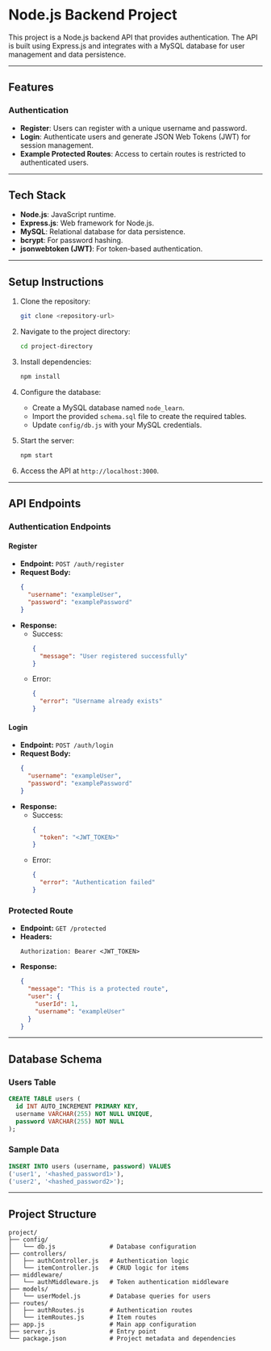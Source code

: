 # Node.js Backend Project

This project is a Node.js backend API that provides authentication. The API is built using Express.js and integrates with a MySQL database for user management and data persistence.

---

## **Features**

### Authentication

- **Register**: Users can register with a unique username and password.
- **Login**: Authenticate users and generate JSON Web Tokens (JWT) for session management.
- **Example Protected Routes**: Access to certain routes is restricted to authenticated users.

---

## **Tech Stack**

- **Node.js**: JavaScript runtime.
- **Express.js**: Web framework for Node.js.
- **MySQL**: Relational database for data persistence.
- **bcrypt**: For password hashing.
- **jsonwebtoken (JWT)**: For token-based authentication.

---

## **Setup Instructions**

1. Clone the repository:
   ```bash
   git clone <repository-url>
   ```
2. Navigate to the project directory:
   ```bash
   cd project-directory
   ```
3. Install dependencies:
   ```bash
   npm install
   ```
4. Configure the database:

   - Create a MySQL database named `node_learn`.
   - Import the provided `schema.sql` file to create the required tables.
   - Update `config/db.js` with your MySQL credentials.

5. Start the server:
   ```bash
   npm start
   ```
6. Access the API at `http://localhost:3000`.

---

## **API Endpoints**

### **Authentication Endpoints**

#### **Register**

- **Endpoint:** `POST /auth/register`
- **Request Body:**
  ```json
  {
    "username": "exampleUser",
    "password": "examplePassword"
  }
  ```
- **Response:**
  - Success:
    ```json
    {
      "message": "User registered successfully"
    }
    ```
  - Error:
    ```json
    {
      "error": "Username already exists"
    }
    ```

#### **Login**

- **Endpoint:** `POST /auth/login`
- **Request Body:**
  ```json
  {
    "username": "exampleUser",
    "password": "examplePassword"
  }
  ```
- **Response:**
  - Success:
    ```json
    {
      "token": "<JWT_TOKEN>"
    }
    ```
  - Error:
    ```json
    {
      "error": "Authentication failed"
    }
    ```

### **Protected Route**

- **Endpoint:** `GET /protected`
- **Headers:**
  ```
  Authorization: Bearer <JWT_TOKEN>
  ```
- **Response:**
  ```json
  {
    "message": "This is a protected route",
    "user": {
      "userId": 1,
      "username": "exampleUser"
    }
  }
  ```

---

## **Database Schema**

### **Users Table**

```sql
CREATE TABLE users (
  id INT AUTO_INCREMENT PRIMARY KEY,
  username VARCHAR(255) NOT NULL UNIQUE,
  password VARCHAR(255) NOT NULL
);
```

### **Sample Data**

```sql
INSERT INTO users (username, password) VALUES
('user1', '<hashed_password1>'),
('user2', '<hashed_password2>');
```

---

## **Project Structure**

```plaintext
project/
├── config/
│   └── db.js               # Database configuration
├── controllers/
│   ├── authController.js   # Authentication logic
│   └── itemController.js   # CRUD logic for items
├── middleware/
│   └── authMiddleware.js   # Token authentication middleware
├── models/
│   └── userModel.js        # Database queries for users
├── routes/
│   ├── authRoutes.js       # Authentication routes
│   └── itemRoutes.js       # Item routes
├── app.js                  # Main app configuration
├── server.js               # Entry point
└── package.json            # Project metadata and dependencies
```
